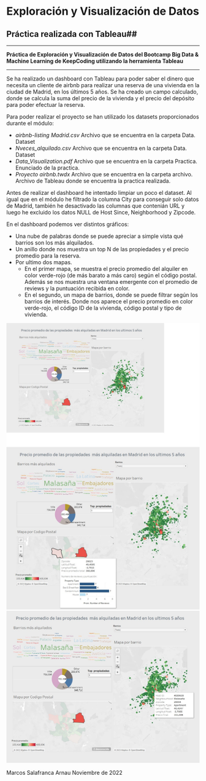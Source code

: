 # Exploración y Visualización de Datos
## Práctica realizada con Tableau##

---

**Práctica de Exploración y Visualización de Datos del Bootcamp Big Data & Machine Learning de KeepCoding utilizando la herramienta Tableau**

---

Se ha realizado un dashboard con Tableau para poder saber el dinero que necesita un cliente de airbnb para realizar una reserva de una vivienda en la ciudad de Madrid, en los últimos 5 años. Se ha creado un campo calculado, donde se calcula la suma del precio de la vivienda y el precio del depósito para poder efectuar la reserva.

Para poder realizar el proyecto se han utilizado los datasets proporcionados durante el módulo:

+ *airbnb-listing Madrid.csv*  Archivo que se encuentra en la carpeta Data. Dataset
+ *Nveces_alquilado.csv*  Archivo que se encuentra en la carpeta Data. Dataset
+ *Data_Visualization.pdf*  Archivo que se encuentra en la carpeta Practica. Enunciado de la practica.
+ *Proyecto airbnb.twdx*  Archivo que se encuentra en la carpeta archivo. Archivo de Tableau donde se encuentra la practica realizada.

Antes de realizar el dashboard he intentado limpiar un poco el dataset.  Al igual que en el módulo he filtrado la columna City para conseguir solo datos de Madrid, también he desactivado las columnas que contenián URL y luego he excluido los datos NULL de Host Since, Neighborhood y Zipcode.

En el dashboard podemos ver distintos gráficos:

+ Una nube de palabras donde se puede apreciar a simple vista qué barrios son los más alquilados.
+ Un anillo donde nos muestra un top N de las propiedades y el precio promedio para la reserva.
+ Por ultimo dos mapas.
     + En el primer mapa, se muestra el precio promedio del alquiler en color verde-rojo (de más barato a más caro) según el código postal. Además se nos muestra una ventana emergente con el promedio de reviews y la puntuación recibida en color.
     + En el segundo, un mapa de barrios, donde se puede filtrar según  los barrios de interés. Donde nos aparece el precio promedio en color verde-rojo, el código ID de la vivienda, código postal y tipo de vivienda.

![](Imagen_1.jpg)
![](Imagen_2.jpg)
![](Imagen_3.jpg)

Marcos Salafranca Arnau                    Noviembre de 2022